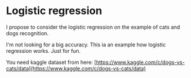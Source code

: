 # Logistic regression

I propose to consider the logistic regression on the example of сats and dogs recognition.

I'm not looking for a big accuracy. This ia an example how logistic regression works.
Just for fun.

You need kaggle dataset from here: 
[https://www.kaggle.com/c/dogs-vs-cats/data](https://www.kaggle.com/c/dogs-vs-cats/data)





